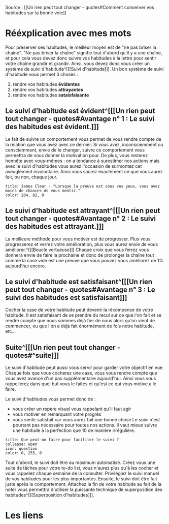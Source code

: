 Source : [[Un rien peut tout changer - quotes#Comment conserver vos habitudes sur la bonne voie]]
# Rééxplication avec mes mots
Pour préserver ses habitudes, le meilleur moyen est de "ne pas briser la chaîne". "Ne pas briser la chaîne" signifie tout d'abord qu'il y a une chaîne, et pour cela vous devez donc suivre vos habitudes à la lettre pour sentir votre chaîne grandir et grandir. Ainsi, vous devez donc vous créer un système de suivi d'habitude^[[[Suivi d'habitude]]]. Un bon système de suivi d'habitude vous permet 3 choses : 
1. rendre vos habitudes **évidentes**
2. rendre vos habitudes **attrayantes**
3. rendre vos habitudes **sataisfaisante**
## Le suivi d'habitude est évident^[[[Un rien peut tout changer - quotes#Avantage n° 1 : Le suivi des habitudes est évident.]]]
Le fait de suivre un comportement vous permet de vous rendre compte de la relation que vous avez avec ce dernier. Si vous avez, inconsciemment ou consciemment, envie de le changer, suivre ce comportement vous permettra de vous donner la motivation pour. De plus, vous resterez honnête avec vous-mêmes : on a tendance à surestimer nos actions mais avec le suivi d'habitudes vous aurez l'occasion de surmontez cet aveuglement involontaire. Ainsi vous saurez exactement ce que vous aurez fait, ou non, chaque jour.
```ad-quote
title: James Clear - "Lorsque la preuve est sous vos yeux, vous avez moins de chances de vous mentir."
color: 204, 82, 0
```
## Le suivi d'habitude est attrayant^[[[Un rien peut tout changer - quotes#Avantage n° 2 : Le suivi des habitudes est attrayant.]]]
La meilleure méthode pour vous motiver est de progresser. Plus vous progresserez et verrez votre amélioration, plus vous aurez envie de vous améliorer.^[[[Boucle vertueuse]]] Chaque croix  que vous ferrez vous donnera envie de faire la prochaine et donc de prolonger la chaîne tout comme la case vide est une preuve que vous pouvez vous améliorez de 1% aujourd'hui encore.
## Le suivi d'habitude est satisfaisant^[[[Un rien peut tout changer - quotes#Avantage n° 3 : Le suivi des habitudes est satisfaisant]]]
Cocher la case de votre habitude peut devenir la récompense de votre habitude. Il est satisfaisant de se prendre du recul sur ce que l'on fait et se rendre compte que nous sommes déjà fier de nous alors qu'on vient de commencer, ou que l'on a déjà fait énormément de fois notre habitude, etc...

## Suite^[[[Un rien peut tout changer - quotes#^suite]]]
Le suivi d'habitude peut aussi vous servir pour garder votre objectif en vue. Chaque fois que vous cocherez une case, vous vous rendre compte que vous avez avancé d'un pas supplémentaire aujourd'hui. Ainsi vous vous rappellerez dans quel but vous le faites et qu'est ce qui vous motive à le faire.

Le suivi d'habitudes vous permet donc de :
- vous créer un repère visuel vous rappelant qu'il faut agir
- vous motiver en remarquant votre progrès
- vous sentir satisfait car vous aurez fait une bonne chose
Le suivi n'est pourtant pas nécessaire pour toutes nos actions. Il vaut mieux suivre une habitude à la perfection que 10 de manière irrégulière.

```ad-help
title: Que peut-on faire pour faciliter le suivi ?
collapse: open
icon: question
color: 0, 255, 0
```
Tout d'abord, le suivi doit être au maximum automatisé. Créez vous une suite de tâches pour votre to-do list, vous n'aurez plus qu'à les cocher et vous rappelez chaque semaine de la consulter. Privilégiez le suivi manuel de vos habitudes pour les plus importantes.
Ensuite, le suivi doit être fait juste après le comportement. Attachez la fin de votre habitude au fait de la noter vous permettra d'utiliser la puissante technique de superposition des habitudes^[[[Superposition d'habitudes]]]. 
# Les liens

